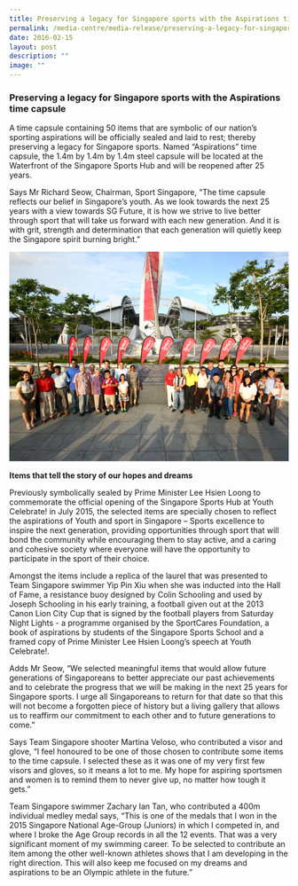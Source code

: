 ```yaml
---
title: Preserving a legacy for Singapore sports with the Aspirations time capsule
permalink: /media-centre/media-release/preserving-a-legacy-for-singapore-sports-with-the-aspirations-time/
date: 2016-02-15
layout: post
description: ""
image: ""
---
```

### **Preserving a legacy for Singapore sports with the Aspirations time capsule**
A time capsule containing 50 items that are symbolic of our nation’s sporting aspirations will be officially sealed and laid to rest; thereby preserving a legacy for Singapore sports. Named “Aspirations” time capsule, the 1.4m by 1.4m by 1.4m steel capsule will be located at the Waterfront of the Singapore Sports Hub and will be reopened after 25 years.  
  
Says Mr Richard Seow, Chairman, Sport Singapore, “The time capsule reflects our belief in Singapore’s youth. As we look towards the next 25 years with a view towards SG Future, it is how we strive to live better through sport that will take us forward with each new generation. And it is with grit, strength and determination that each generation will quietly keep the Singapore spirit burning bright.”

![](/images/Media%20Centre/Media%20Release/2016/February/Donors%20and%20sports%20pioneers%20at%20time%20capsule%20unveiling%20event%20800x600.jpeg)

**Items that tell the story of our hopes and dreams**

Previously symbolically sealed by Prime Minister Lee Hsien Loong to commemorate the official opening of the Singapore Sports Hub at Youth Celebrate! in July 2015, the selected items are specially chosen to reflect the aspirations of Youth and sport in Singapore – Sports excellence to inspire the next generation, providing opportunities through sport that will bond the community while encouraging them to stay active, and a caring and cohesive society where everyone will have the opportunity to participate in the sport of their choice.  
  
Amongst the items include a replica of the laurel that was presented to Team Singapore swimmer Yip Pin Xiu when she was inducted into the Hall of Fame, a resistance buoy designed by Colin Schooling and used by Joseph Schooling in his early training, a football given out at the 2013 Canon Lion City Cup that is signed by the football players from Saturday Night Lights - a programme organised by the SportCares Foundation, a book of aspirations by students of the Singapore Sports School and a framed copy of Prime Minister Lee Hsien Loong’s speech at Youth Celebrate!.  
  
Adds Mr Seow, “We selected meaningful items that would allow future generations of Singaporeans to better appreciate our past achievements and to celebrate the progress that we will be making in the next 25 years for Singapore sports. I urge all Singaporeans to return for that date so that this will not become a forgotten piece of history but a living gallery that allows us to reaffirm our commitment to each other and to future generations to come.”  
  
Says Team Singapore shooter Martina Veloso, who contributed a visor and glove, “I feel honoured to be one of those chosen to contribute some items to the time capsule. I selected these as it was one of my very first few visors and gloves, so it means a lot to me. My hope for aspiring sportsmen and women is to remind them to never give up, no matter how tough it gets.”  
  
Team Singapore swimmer Zachary Ian Tan, who contributed a 400m individual medley medal says, “This is one of the medals that I won in the 2015 Singapore National Age-Group (Juniors) in which I competed in, and where I broke the Age Group records in all the 12 events. That was a very significant moment of my swimming career. To be selected to contribute an item among the other well-known athletes shows that I am developing in the right direction. This will also keep me focused on my dreams and aspirations to be an Olympic athlete in the future.”